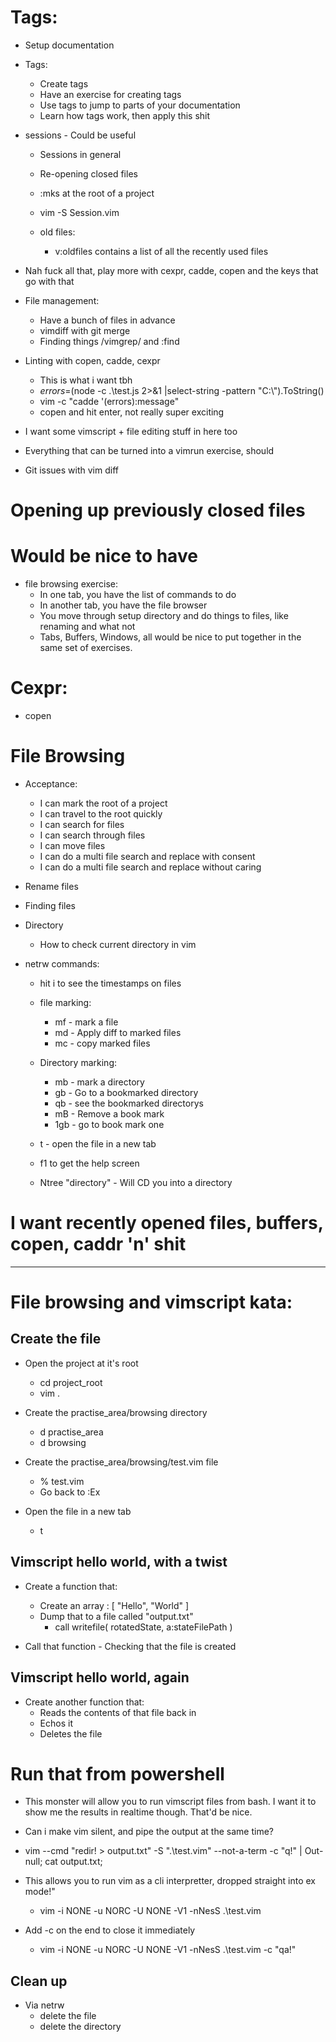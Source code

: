 # Tags:
* Setup documentation
* Tags:
    * Create tags
    * Have an exercise for creating tags
    * Use tags to jump to parts of your documentation
    * Learn how tags work, then apply this shit

* sessions - Could be useful
    * Sessions in general
    * Re-opening closed files
    * :mks at the root of a project
    * vim -S Session.vim

    * old files:
        * v:oldfiles contains a list of all the recently used files

* Nah fuck all that, play more with cexpr, cadde, copen and the keys that go with that

* File management:
    * Have a bunch of files in advance
    * vimdiff with git merge
    * Finding things /vimgrep/ and :find

* Linting with copen, cadde, cexpr
    * This is what i want tbh
    * $errors=$(node -c .\test.js 2>&1 |select-string -pattern "C:\\").ToString()
    * vim -c "cadde '$($errors):message"
    * copen and hit enter, not really super exciting

* I want some vimscript + file editing stuff in here too
* Everything that can be turned into a vimrun exercise, should
* Git issues with vim diff

# Opening up previously closed files

# Would be nice to have
* file browsing exercise:
	* In one tab, you have the list of commands to do
	* In another tab, you have the file browser
	* You move through setup directory and do things to files, like renaming and what not
    * Tabs, Buffers, Windows, all would be nice to put together in the same set of exercises.

# Cexpr:
* copen

# File Browsing
* Acceptance:
    * I can mark the root of a project
    * I can travel to the root quickly
    * I can search for files
    * I can search through files
    * I can move files
    * I can do a multi file search and replace with consent
    * I can do a multi file search and replace without caring

* Rename files
* Finding files

* Directory
    * How to check current directory in vim

* netrw commands:
    * hit i to see the timestamps on files

    * file marking:
        * mf - mark a file
        * md - Apply diff to marked files
        * mc - copy marked files

    * Directory marking:
        * mb - mark a directory
        * gb - Go to a bookmarked directory
        * qb - see the bookmarked directorys
        * mB - Remove a book mark
        * 1gb - go to book mark one

    * t - open the file in a new tab
    * f1 to get the help screen
    * Ntree "directory" - Will CD you into a directory


# I want recently opened files, buffers, copen, caddr 'n' shit


------------------------ ------------------------ ------------------------ ------------------------ ------------------------ ------------------------
# File browsing and vimscript kata:
## Create the file
* Open the project at it's root
    * cd project_root
    * vim .

* Create the practise_area/browsing directory
    * d practise_area
    * d browsing

* Create the practise_area/browsing/test.vim file
    * % test.vim
    * Go back to :Ex

* Open the file in a new tab
    * t

## Vimscript hello world, with a twist

* Create a function that:
    * Create an array : [ "Hello", "World" ]
    * Dump that to a file called "output.txt"
        * call writefile( rotatedState, a:stateFilePath )

* Call that function - Checking that the file is created

## Vimscript hello world, again

* Create another function that:
    * Reads the contents of that file back in
    * Echos it
    * Deletes the file

# Run that from powershell
* This monster will allow you to run vimscript files from bash. I want it to show me the results in realtime though. That'd be nice.
* Can i make vim silent, and pipe the output at the same time?

* vim --cmd "redir! > output.txt" -S ".\test.vim" --not-a-term -c "q!" | Out-null; cat output.txt; 

* This allows you to run vim as a cli interpretter, dropped straight into ex mode!"
    * vim -i NONE -u NORC -U NONE -V1 -nNesS .\test.vim 

* Add -c on the end to close it immediately
    * vim -i NONE -u NORC -U NONE -V1 -nNesS .\test.vim -c "qa!"

## Clean up
* Via netrw
    * delete the file
    * delete the directory
